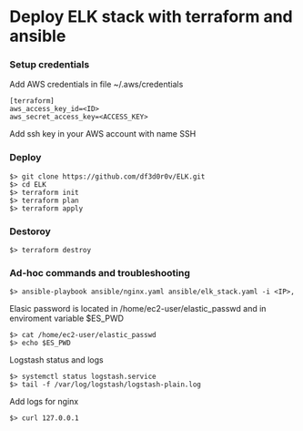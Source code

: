 # Deploy ELK stack with terraform and ansible

### Setup credentials
Add AWS credentials in file ~/.aws/credentials

    [terraform]
    aws_access_key_id=<ID>
    aws_secret_access_key=<ACCESS_KEY>

Add ssh key in your AWS account with name SSH

### Deploy

    $> git clone https://github.com/df3d0r0v/ELK.git
    $> cd ELK
    $> terraform init
    $> terraform plan
    $> terraform apply

### Destoroy 

    $> terraform destroy

### Ad-hoc commands and troubleshooting 

    $> ansible-playbook ansible/nginx.yaml ansible/elk_stack.yaml -i <IP>,

Elasic password is located in /home/ec2-user/elastic_passwd and in enviroment variable $ES_PWD

    $> cat /home/ec2-user/elastic_passwd
    $> echo $ES_PWD
    
Logstash status and logs

    $> systemctl status logstash.service
    $> tail -f /var/log/logstash/logstash-plain.log
    
Add logs for nginx

    $> curl 127.0.0.1
